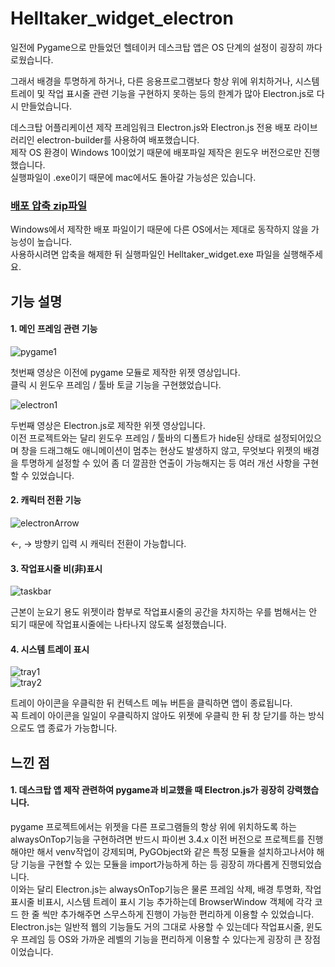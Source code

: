 # Helltaker_widget_electron    
    
 일전에 Pygame으로 만들었던 헬테이커 데스크탑 앱은 OS 단계의 설정이 굉장히 까다로웠습니다.    
    
 그래서 배경을 투명하게 하거나, 다른 응용프로그램보다 항상 위에 위치하거나, 시스템 트레이 및 작업 표시줄 관련 기능을 구현하지 못하는 등의 한계가 많아 Electron.js로 다시 만들었습니다.    
    
 데스크탑 어플리케이션 제작 프레임워크 Electron.js와 Electron.js 전용 배포 라이브러리인 electron-builder를 사용하여 배포했습니다.    
 제작 OS 환경이 Windows 10이었기 때문에 배포파일 제작은 윈도우 버전으로만 진행했습니다.     
 실행파일이 .exe이기 때문에 mac에서도 돌아갈 가능성은 있습니다.    
    

### [배포 압축 zip파일](https://drive.google.com/file/d/1qRGIW0WMoPDhbpmJ4l7wAZVnfMm3o4br/view)    
    
 Windows에서 제작한 배포 파일이기 때문에 다른 OS에서는 제대로 동작하지 않을 가능성이 높습니다.    
 사용하시려면 압축을 해제한 뒤 실행파일인 Helltaker_widget.exe 파일을 실행해주세요.    
    
    
    
## 기능 설명    
    
    
#### 1. 메인 프레임 관련 기능    
    
![pygame1](https://user-images.githubusercontent.com/56597998/86202877-71ff3900-bb9e-11ea-97ff-72f1e53f915e.gif)    
     
 첫번째 영상은 이전에 pygame 모듈로 제작한 위젯 영상입니다.    
 클릭 시 윈도우 프레임 / 툴바 토글 기능을 구현했었습니다.    
    
![electron1](https://user-images.githubusercontent.com/56597998/86206252-e76f0780-bba6-11ea-91e9-006e6c763a59.gif)    
    
 두번째 영상은 Electron.js로 제작한 위젯 영상입니다.    
 이전 프로젝트와는 달리 윈도우 프레임 / 툴바의 디폴트가 hide된 상태로 설정되어있으며 창을 드래그해도 애니메이션이 멈추는 현상도 발생하지 않고, 무엇보다 위젯의 배경을 투명하게 설정할 수 있어 좀 더 깔끔한  연출이 가능해지는 등 여러 개선 사항을 구현 할 수 있었습니다.    
    
    
#### 2. 캐릭터 전환 기능    
    
![electronArrow](https://user-images.githubusercontent.com/56597998/86203496-1766dc80-bba0-11ea-962e-3fa2c8a6dbc8.gif)    
    
 ←, → 방향키 입력 시 캐릭터 전환이 가능합니다.    
    
    
#### 3. 작업표시줄 비(非)표시    
    
![taskbar](https://user-images.githubusercontent.com/56597998/86203604-67de3a00-bba0-11ea-87bc-c5aa075f5629.gif)    
    
 근본이 눈요기 용도 위젯이라 함부로 작업표시줄의 공간을 차지하는 우를 범해서는 안 되기 때문에 작업표시줄에는 나타나지 않도록 설정했습니다.    
    
    
#### 4. 시스템 트레이 표시    

![tray1](https://user-images.githubusercontent.com/56597998/86204473-8e04d980-bba2-11ea-844f-4ff8463f1366.gif)    
![tray2](https://user-images.githubusercontent.com/56597998/86204475-8f360680-bba2-11ea-8a1a-a380f915c619.gif)    
    
 트레이 아이콘을 우클릭한 뒤 컨텍스트 메뉴 버튼을 클릭하면 앱이 종료됩니다.    
 꼭 트레이 아이콘을 일일이 우클릭하지 않아도 위젯에 우클릭 한 뒤 창 닫기를 하는 방식으로도 앱 종료가 가능합니다.
    
    

## 느낀 점    
    
#### 1. 데스크탑 앱 제작 관련하여 pygame과 비교했을 때 Electron.js가 굉장히 강력했습니다.    
 pygame 프로젝트에서는 위젯을 다른 프로그램들의 항상 위에 위치하도록 하는 alwaysOnTop기능을 구현하려면 반드시 파이썬 3.4.x 이전 버전으로 프로젝트를 진행해야만 해서 venv작업이 강제되며, PyGObject와 같은 특정 모듈을 설치하고나서야 해당 기능을 구현할 수 있는 모듈을 import가능하게 하는 등 굉장히 까다롭게 진행되었습니다.    
 이와는 달리 Electron.js는 alwaysOnTop기능은 물론 프레임 삭제, 배경 투명화, 작업표시줄 비표시, 시스템 트레이 표시 기능 추가하는데 BrowserWindow 객체에 각각 코드 한 줄 씩만 추가해주면 스무스하게 진행이 가능한 편리하게 이용할 수 있었습니다.    
 Electron.js는 일반적 웹의 기능들도 거의 그대로 사용할 수 있는데다 작업표시줄, 윈도우 프레임 등 OS와 가까운 레벨의 기능을 편리하게 이용할 수 있다는게 굉장히 큰 장점이었습니다.